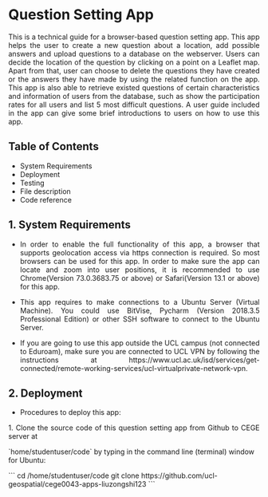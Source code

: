 # Question Setting App

<p align="justify">This is a technical guide for a browser-based question setting app. This app helps the user to create a new question about a location, add possible answers and upload questions to a database on the webserver. Users can decide the location of the question by clicking on a point on a Leaflet map. Apart from that, user can choose to delete the questions they have created or the answers they have made by using the related function on the app. This app is also able to retrieve existed questions of certain characteristics and information of users from the database, such as show the participation rates for all users and list 5 most difficult questions. A user guide included in the app can give some brief introductions to users on how to use this app.</p>

## Table of Contents
* System Requirements
* Deployment
* Testing
* File description
* Code reference

## 1. System Requirements
* <p align="justify">In order to enable the full functionality of this app, a browser that supports geolocation access via https connection is required. So most browsers can be used for this app. In order to make sure the app can locate and zoom into user positions, it is recommended to use Chrome(Version 73.0.3683.75 or above) or Safari(Version 13.1 or above) for this app.</p>

* <p align="justify">This app requires to make connections to a Ubuntu Server (Virtual Machine). You could use BitVise, Pycharm (Version 2018.3.5 Professional Edition) or other SSH software to connect to the Ubuntu Server.</p>

* <p align="justify">If you are going to use this app outside the UCL campus (not connected to Eduroam), make sure you are connected to UCL VPN by following the instructions at https://www.ucl.ac.uk/isd/services/get-connected/remote-working-services/ucl-virtualprivate-network-vpn.</p>

## 2. Deployment
* <p align="justify">Procedures to deploy this app:</p>

<p align="justify">1. Clone the source code of this question setting app from Github to CEGE server at</p> `home/studentuser/code` by typing in the command line (terminal) window for Ubuntu:</p>
```
cd /home/studentuser/code
git clone https://github.com/ucl-geospatial/cege0043-apps-liuzongshi123
```


